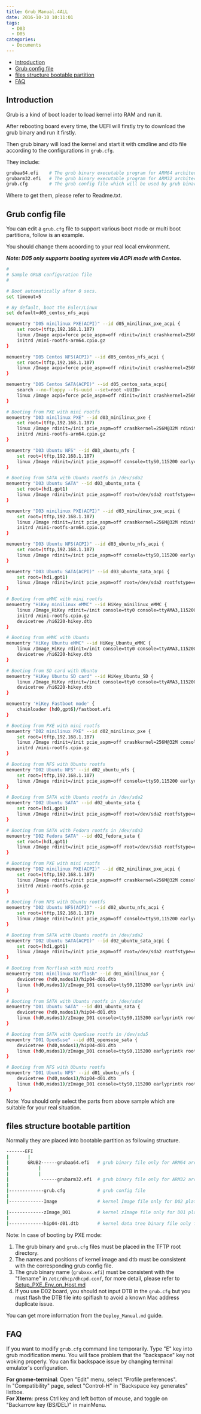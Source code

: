 ```yaml
---
title: Grub_Manual.4ALL
date: 2016-10-10 10:11:01
tags:
  - D03
  - D05
categories:
  - Documents
---
```


* [Introduction](#1)
* [Grub config file](#2)
* [files structure bootable partition](#3)
* [FAQ](#4)
<!--more-->

## <a name="1">Introduction</a>

Grub is a kind of boot loader to load kernel into RAM and run it.

After rebooting board every time, the UEFI will firstly try to download the grub binary and run it firstly.

Then grub binary will load the kernel and start it with cmdline and dtb file according to the configurations in `grub.cfg`.

They include:
```bash
grubaa64.efi    # The grub binary executable program for ARM64 architecture
grubarm32.efi   # The grub binary executable program for ARM32 architecture
grub.cfg        # The grub config file which will be used by grub binary
```
Where to get them, please refer to Readme.txt.

## <a name="2">Grub config file</a>

You can edit a `grub.cfg` file to support various boot mode or multi boot partitions, follow is an example.

You should change them acoording to your real local environment.

***Note: D05 only supports booting system via ACPI mode with Centos.***

```bash
#
# Sample GRUB configuration file
#

# Boot automatically after 0 secs.
set timeout=5

# By default, boot the Euler/Linux
set default=d05_centos_nfs_acpi

menuentry "D05 minilinux PXE(ACPI)" --id d05_minilinux_pxe_acpi {
    set root=(tftp,192.168.1.107)
    linux /Image acpi=force pcie_aspm=off rdinit=/init crashkernel=256M@32M console=ttyAMA0,115200 earlycon=pl011,mmio,0x602B0000 ip=dhcp
    initrd /mini-rootfs-arm64.cpio.gz
}

menuentry "D05 Centos NFS(ACPI)" --id d05_centos_nfs_acpi {
    set root=(tftp,192.168.1.107)
    linux /Image acpi=force pcie_aspm=off rdinit=/init crashkernel=256M@32M console=ttyAMA0,115200 earlycon=pl011,mmio,0x602B0000 root=/dev/nfs rw nfsroot=192.168.1.107:/home/hisilicon/ftp/centos ip=dhcp
}

menuentry "D05 Centos SATA(ACPI)" --id d05_centos_sata_acpi{
    search --no-floppy --fs-uuid --set=root <UUID>
    linux /Image acpi=force pcie_aspm=off rdinit=/init crashkernel=256M@32M console=ttyAMA0,115200 earlycon=pl011,mmio,0x602B0000 root=PARTUUID=<PARTUUID> rootwait rootfstype=ext4 rw ip=dhcp
}

# Booting from PXE with mini rootfs
menuentry "D03 minilinux PXE" --id d03_minilinux_pxe {
    set root=(tftp,192.168.1.107)
    linux /Image rdinit=/init pcie_aspm=off crashkernel=256M@32M rdinit=/init console=ttyS0,115200 earlycon=hisilpcuart,mmio,0xa01b0000,0,0x2f8 ip=dhcp
    initrd /mini-rootfs-arm64.cpio.gz
}

menuentry "D03 Ubuntu NFS" --id d03_ubuntu_nfs {
    set root=(tftp,192.168.1.107)
    linux /Image rdinit=/init pcie_aspm=off console=ttyS0,115200 earlycon=hisilpcuart,mmio,0xa01b0000,0,0x2f8 root=/dev/nfs rw nfsroot=192.168.1.107:/home/ftp/user/rootfs_ubuntu64 ip=dhcp
}

# Booting from SATA with Ubuntu rootfs in /dev/sda2
menuentry "D03 Ubuntu SATA" --id d03_ubuntu_sata {
    set root=(hd1,gpt1)
    linux /Image rdinit=/init pcie_aspm=off root=/dev/sda2 rootfstype=ext4 rw console=ttyS0,115200 earlycon=hisilpcuart,mmio,0xa01b0000,0,0x2f8 ip=dhcp
}

menuentry "D03 minilinux PXE(ACPI)" --id d03_minilinux_pxe_acpi {
    set root=(tftp,192.168.1.107)
    linux /Image rdinit=/init pcie_aspm=off crashkernel=256M@32M rdinit=/init console=ttyS0,115200 earlycon=hisilpcuart,mmio,0xa01b0000,0,0x2f8 ip=dhcp acpi=force
    initrd /mini-rootfs-arm64.cpio.gz
}

menuentry "D03 Ubuntu NFS(ACPI)" --id d03_ubuntu_nfs_acpi {
    set root=(tftp,192.168.1.107)
    linux /Image rdinit=/init pcie_aspm=off console=ttyS0,115200 earlycon=hisilpcuart,mmio,0xa01b0000,0,0x2f8 root=/dev/nfs rw nfsroot=192.168.1.107:/home/ftp/user/rootfs_ubuntu64 ip=dhcp acpi=force
}

menuentry "D03 Ubuntu SATA(ACPI)" --id d03_ubuntu_sata_acpi {
    set root=(hd1,gpt1)
    linux /Image rdinit=/init pcie_aspm=off root=/dev/sda2 rootfstype=ext4 rw console=ttyS0,115200 earlycon=hisilpcuart,mmio,0xa01b0000,0,0x2f8 ip=dhcp acpi=force
}

# Booting from eMMC with mini rootfs
menuentry "HiKey minilinux eMMC" --id HiKey_minilinux_eMMC {
    linux /Image_HiKey rdinit=/init console=tty0 console=ttyAMA3,115200 rootwait rw loglevel=8 efi=noruntime
    initrd /mini-rootfs.cpio.gz
    devicetree /hi6220-hikey.dtb
}

# Booting from eMMC with Ubuntu
menuentry "HiKey Ubuntu eMMC" --id HiKey_Ubuntu_eMMC {
    linux /Image_HiKey rdinit=/init console=tty0 console=ttyAMA3,115200 root=/dev/mmcblk0p9 rootwait rw loglevel=8 efi=noruntime
    devicetree /hi6220-hikey.dtb
}

# Booting from SD card with Ubuntu
menuentry "HiKey Ubuntu SD card" --id HiKey_Ubuntu_SD {
    linux /Image_HiKey rdinit=/init console=tty0 console=ttyAMA3,115200 root=/dev/mmcblk1p1 rootwait rw loglevel=8 efi=noruntime
    devicetree /hi6220-hikey.dtb
}

menuentry 'HiKey Fastboot mode' {
    chainloader (hd0,gpt6)/fastboot.efi
}

# Booting from PXE with mini rootfs
menuentry "D02 minilinux PXE" --id d02_minilinux_pxe {
    set root=(tftp,192.168.1.107)
    linux /Image rdinit=/init pcie_aspm=off crashkernel=256M@32M console=ttyS0,115200 earlycon=uart8250,mmio32,0x80300000 ip=dhcp
    initrd /mini-rootfs.cpio.gz
}

# Booting from NFS with Ubuntu rootfs
menuentry "D02 Ubuntu NFS" --id d02_ubuntu_nfs {
    set root=(tftp,192.168.1.107)
    linux /Image rdinit=/init pcie_aspm=off console=ttyS0,115200 earlycon=uart8250,mmio32,0x80300000 root=/dev/nfs rw nfsroot=192.168.1.107:/home/ftp/user/rootfs_ubuntu64 ip=dhcp
}

# Booting from SATA with Ubuntu rootfs in /dev/sda2
menuentry "D02 Ubuntu SATA" --id d02_ubuntu_sata {
    set root=(hd1,gpt1)
    linux /Image rdinit=/init pcie_aspm=off root=/dev/sda2 rootfstype=ext4 rw console=ttyS0,115200 earlycon=uart8250,mmio32,0x80300000 ip=dhcp
}

# Booting from SATA with Fedora rootfs in /dev/sda3
menuentry "D02 Fedora SATA" --id d02_fedora_sata {
    set root=(hd1,gpt1)
    linux /Image rdinit=/init pcie_aspm=off root=/dev/sda3 rootfstype=ext4 rw console=ttyS0,115200 earlycon=uart8250,mmio32,0x80300000 ip=dhcp
}

# Booting from PXE with mini rootfs
menuentry "D02 minilinux PXE(ACPI)" --id d02_minilinux_pxe_acpi {
    set root=(tftp,192.168.1.107)
    linux /Image rdinit=/init pcie_aspm=off crashkernel=256M@32M console=ttyS0,115200 earlycon=uart8250,mmio32,0x80300000 ip=dhcp acpi=force
    initrd /mini-rootfs.cpio.gz
}

# Booting from NFS with Ubuntu rootfs
menuentry "D02 Ubuntu NFS(ACPI)" --id d02_ubuntu_nfs_acpi {
    set root=(tftp,192.168.1.107)
    linux /Image rdinit=/init pcie_aspm=off console=ttyS0,115200 earlycon=uart8250,mmio32,0x80300000 root=/dev/nfs rw nfsroot=192.168.1.107:/home/ftp/user/rootfs_ubuntu64 ip=dhcp acpi=force
}

# Booting from SATA with Ubuntu rootfs in /dev/sda2
menuentry "D02 Ubuntu SATA(ACPI)" --id d02_ubuntu_sata_acpi {
    set root=(hd1,gpt1)
    linux /Image rdinit=/init pcie_aspm=off root=/dev/sda2 rootfstype=ext4 rw console=ttyS0,115200 earlycon=uart8250,mmio32,0x80300000 ip=dhcp acpi=force
}

# Booting from Norflash with mini rootfs
menuentry "D01 minilinux Norflash" --id d01_minilinux_nor {
    devicetree (hd0,msdos1)/hip04-d01.dtb
    linux (hd0,msdos1)/zImage_D01 console=ttyS0,115200 earlyprintk initrd=0x10d00000,0x1800000 rdinit=/linuxrc ip=dhcp
}

# Booting from SATA with Ubuntu rootfs in /dev/sda4
menuentry "D01 Ubuntu SATA" --id d01_ubuntu_sata {
    devicetree (hd0,msdos1)/hip04-d01.dtb
    linux (hd0,msdos1)/zImage_D01 console=ttyS0,115200 earlyprintk root=/dev/sda4 rootfstype=ext4 rw ip=dhcp
}

# Booting from SATA with OpenSuse rootfs in /dev/sda5
menuentry "D01 OpenSuse" --id d01_opensuse_sata {
    devicetree (hd0,msdos1)/hip04-d01.dtb
    linux (hd0,msdos1)/zImage_D01 console=ttyS0,115200 earlyprintk root=/dev/sda5 rootfstype=ext4 rw ip=dhcp
}

# Booting from NFS with Ubuntu rootfs
menuentry "D01 Ubuntu NFS" --id d01_ubuntu_nfs {
    devicetree (hd0,msdos1)/hip04-d01.dtb
    linux (hd0,msdos1)/zImage_D01 console=ttyS0,115200 earlyprintk rootfstype=nfsroot root=/dev/nfs rw nfsroot=192.168.1.107:/home/ftp/user/rootfs_ubuntu32 ip=dhcp
 }
```
Note: You should only select the parts from above sample which are suitable for your real situation.

## <a name="3">files structure bootable partition</a>

Normally they are placed into bootable partition as following structure.
```bash
-------EFI
|       |
|       GRUB2------grubaa64.efi   # grub binary file only for ARM64 architecture
|           |
|           |
|            ------grubarm32.efi  # grub binary file only for ARM32 architecture
|
|-------------grub.cfg            # grub config file
|
|-------------Image               # kernel Image file only for D02 platform

|-------------zImage_D01          # kernel zImage file only for D01 platform
|
|-------------hip04-d01.dtb       # kernel data tree binary file only for D01 platform
```
Note: In case of booting by PXE mode:
1. The grub binary and `grub.cfg` files must be placed in the TFTP root directory.
2. The names and positions of kernel image and dtb must be consistent with the corresponding grub config file.
3. The grub binary name (`grubxxx.efi`) must be consistent with the "filename" in `/etc/dhcp/dhcpd.conf`, for more detail, please refer to [Setup_PXE_Env_on_Host.md](https://github.com/open-estuary/estuary/blob/master/doc/Setup_PXE_Env_on_Host.4All.md)
4. If you use D02 board, you should not input DTB in the `grub.cfg` but you must flash the DTB file into spiflash to avoid a known Mac address duplicate issue.

You can get more information from the `Deploy_Manual.md` guide.

## <a name="4">FAQ</a>

If you want to modify `grub.cfg` command line temporarily. Type "E" key into grub modification menu. You will face problem that the "backspace" key not woking properly. You can fix backspace issue by changing terminal emulator's configuration.

**For gnome-terminal**: Open "Edit" menu, select "Profile preferences".  
In "Compatibility" page, select "Control-H" in "Backspace key generates" listbox.  
**For Xterm**: press Ctrl key and left botton of mouse, and toggle on "Backarrow key (BS/DEL)" in mainMenu.

